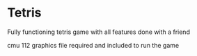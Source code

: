 # Tetris
Fully functioning tetris game with all features done with a friend

cmu 112 graphics file required and included to run the game

